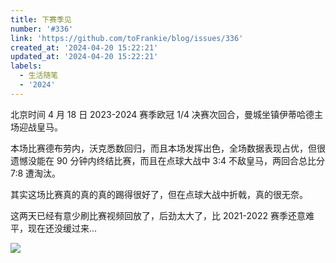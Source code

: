 ```yaml
---
title: 下赛季见
number: '#336'
link: 'https://github.com/toFrankie/blog/issues/336'
created_at: '2024-04-20 15:22:21'
updated_at: '2024-04-20 15:22:21'
labels:
  - 生活随笔
  - '2024'
---
```

北京时间 4 月 18 日 2023-2024 赛季欧冠 1/4 决赛次回合，曼城坐镇伊蒂哈德主场迎战皇马。

本场比赛德布劳内，沃克悉数回归，而且本场发挥出色，全场数据表现占优，但很遗憾没能在 90 分钟内终结比赛，而且在点球大战中 3:4 不敌皇马，两回合总比分 7:8 遭淘汰。

其实这场比赛真的真的真的踢得很好了，但在点球大战中折戟，真的很无奈。

这两天已经有意少刷比赛视频回放了，后劲太大了，比 2021-2022 赛季还意难平，现在还没缓过来...

![](https://cdn.jsdelivr.net/gh/toFrankie/blog@main/images/2024/4/1713597535783.jpg)
